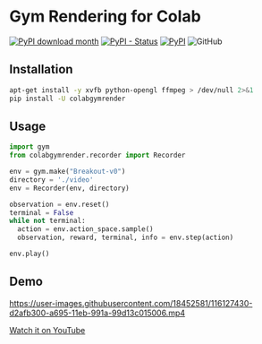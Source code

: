 # Gym Rendering for Colab

[![PyPI download month](https://img.shields.io/pypi/dm/colabgymrender.svg)](https://pypi.python.org/pypi/colabgymrender/)
[![PyPI - Status](https://img.shields.io/pypi/status/colabgymrender)](https://pypi.python.org/pypi/colabgymrender/)
[![PyPI](https://img.shields.io/pypi/v/colabgymrender)](https://pypi.python.org/pypi/colabgymrender/)
![GitHub](https://img.shields.io/github/license/Ryan-Rudes/colabgymrender)

## Installation
```bash
apt-get install -y xvfb python-opengl ffmpeg > /dev/null 2>&1
pip install -U colabgymrender
```

## Usage
```python
import gym
from colabgymrender.recorder import Recorder

env = gym.make("Breakout-v0")
directory = './video'
env = Recorder(env, directory)

observation = env.reset()
terminal = False
while not terminal:
  action = env.action_space.sample()
  observation, reward, terminal, info = env.step(action)

env.play()
```

## Demo
https://user-images.githubusercontent.com/18452581/116127430-d2afb300-a695-11eb-991a-99d13c015006.mp4

[Watch it on YouTube](https://youtu.be/nv2dU_9oZJ0)
